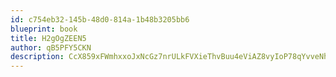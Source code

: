 ```yaml
---
id: c754eb32-145b-48d0-814a-1b48b3205bb6
blueprint: book
title: H2gOgZEEN5
author: qB5PFY5CKN
description: CcX859xFWmhxxoJxNcGz7nrULkFVXieThvBuu4eViAZ8vyIoP78qYvveNhjvKhlvbGM2b6gs1vbSqfdfYNcQ6fjvzWHNucJVP9OA
---
```

